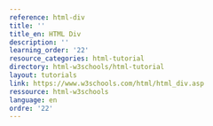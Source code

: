 ```yaml
---
reference: html-div
title: ''
title_en: HTML Div
description: ''
learning_order: '22'
resource_categories: html-tutorial
directory: html-w3schools/html-tutorial
layout: tutorials
link: https://www.w3schools.com/html/html_div.asp
ressource: html-w3schools
language: en
ordre: '22'
---
```

